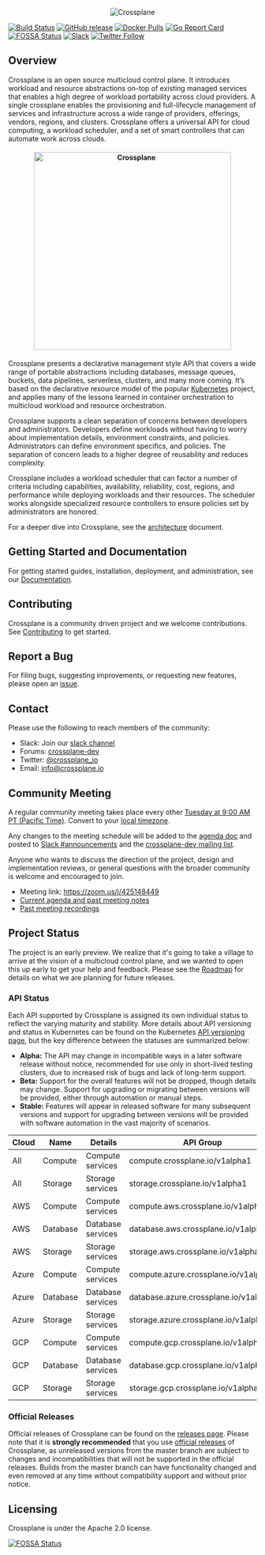 <p align="center"><img src="docs/media/banner.png" alt="Crossplane"></p>

[![Build Status](https://jenkinsci.upbound.io/buildStatus/icon?job=crossplane/build/master)](https://jenkinsci.upbound.io/blue/organizations/jenkins/crossplane%2Fbuild/activity)
[![GitHub release](https://img.shields.io/github/release/crossplane/crossplane/all.svg?style=flat-square)](https://github.com/crossplaneio/crossplane/releases)
[![Docker Pulls](https://img.shields.io/docker/pulls/crossplane/crossplane.svg)](https://img.shields.io/docker/pulls/crossplane/crossplane.svg)
[![Go Report Card](https://goreportcard.com/badge/github.com/crossplaneio/crossplane)](https://goreportcard.com/report/github.com/crossplaneio/crossplane)
[![FOSSA Status](https://app.fossa.io/api/projects/git%2Bgithub.com%2Fcrossplaneio%2Fcrossplane.svg?type=shield)](https://app.fossa.io/projects/git%2Bgithub.com%2Fcrossplaneio%2Fcrossplane?ref=badge_shield)
[![Slack](https://slack.crossplane.io/badge.svg)](https://slack.crossplane.io)
[![Twitter Follow](https://img.shields.io/twitter/follow/crossplane_io.svg?style=social&label=Follow)](https://twitter.com/intent/follow?screen_name=crossplane_io&user_id=788180534543339520)

## Overview

Crossplane is an open source multicloud control plane. It introduces workload and resource abstractions on-top of existing managed services that enables a high degree of workload portability across cloud providers. A single crossplane enables the provisioning and full-lifecycle management of services and infrastructure across a wide range of providers, offerings, vendors, regions, and clusters. Crossplane offers a universal API for cloud computing, a workload scheduler, and a set of smart controllers that can automate work across clouds.

<h4 align="center"><img src="docs/media/arch.png" alt="Crossplane" height="400"></h4>

Crossplane presents a declarative management style API that covers a wide range of portable abstractions including databases, message queues, buckets, data pipelines, serverless, clusters, and many more coming. It’s based on the declarative resource model of the popular [Kubernetes](https://github.com/kubernetes/kubernetes) project, and applies many of the lessons learned in container orchestration to multicloud workload and resource orchestration.

Crossplane supports a clean separation of concerns between developers and administrators. Developers define workloads without having to worry about implementation details, environment constraints, and policies. Administrators can define environment specifics, and policies. The separation of concern leads to a higher degree of reusability and reduces complexity.

Crossplane includes a workload scheduler that can factor a number of criteria including capabilities, availability, reliability, cost, regions, and performance while deploying workloads and their resources. The scheduler works alongside specialized resource controllers to ensure policies set by administrators are honored.

For a deeper dive into Crossplane, see the [architecture](https://docs.google.com/document/d/1whncqdUeU2cATGEJhHvzXWC9xdK29Er45NJeoemxebo/edit?usp=sharing) document.

## Getting Started and Documentation

For getting started guides, installation, deployment, and administration, see our [Documentation](https://crossplane.io/docs/latest).

## Contributing

Crossplane is a community driven project and we welcome contributions. See [Contributing](CONTRIBUTING.md) to get started.

## Report a Bug

For filing bugs, suggesting improvements, or requesting new features, please open an [issue](https://github.com/crossplaneio/crossplane/issues).

## Contact

Please use the following to reach members of the community:

- Slack: Join our [slack channel](https://slack.crossplane.io)
- Forums: [crossplane-dev](https://groups.google.com/forum/#!forum/crossplane-dev)
- Twitter: [@crossplane_io](https://twitter.com/crossplane_io)
- Email: [info@crossplane.io](mailto:info@crossplane.io)

## Community Meeting

A regular community meeting takes place every other [Tuesday at 9:00 AM PT (Pacific Time)](https://zoom.us/j/425148449).
Convert to your [local timezone](http://www.thetimezoneconverter.com/?t=9:00&tz=PT%20%28Pacific%20Time%29).

Any changes to the meeting schedule will be added to the [agenda doc](https://docs.google.com/document/d/1q_sp2jLQsDEOX7Yug6TPOv7Fwrys6EwcF5Itxjkno7Y/edit?usp=sharing) and posted to [Slack #announcements](https://crossplane.slack.com/messages/CEFQCGW1H/) and the [crossplane-dev mailing list](https://groups.google.com/forum/#!forum/crossplane-dev).

Anyone who wants to discuss the direction of the project, design and implementation reviews, or general questions with the broader community is welcome and encouraged to join.

* Meeting link: https://zoom.us/j/425148449
* [Current agenda and past meeting notes](https://docs.google.com/document/d/1q_sp2jLQsDEOX7Yug6TPOv7Fwrys6EwcF5Itxjkno7Y/edit?usp=sharing)
* [Past meeting recordings](https://www.youtube.com/playlist?list=PL510POnNVaaYYYDSICFSNWFqNbx1EMr-M)

## Project Status

The project is an early preview. We realize that it's going to take a village to arrive at the vision of a multicloud control plane, and we wanted to open this up early to get your help and feedback. Please see the [Roadmap](ROADMAP.md) for details on what we are planning for future releases.

### API Status

Each API supported by Crossplane is assigned its own individual status to reflect the varying maturity and stability. More details about API versioning and status in Kubernetes can be found on the Kubernetes [API versioning page](https://kubernetes.io/docs/concepts/overview/kubernetes-api/#api-versioning), but the key difference between the statuses are summarized below:

* **Alpha:** The API may change in incompatible ways in a later software release without notice, recommended for use only in short-lived testing clusters, due to increased risk of bugs and lack of long-term support.
* **Beta:** Support for the overall features will not be dropped, though details may change. Support for upgrading or migrating between versions will be provided, either through automation or manual steps.
* **Stable:** Features will appear in released software for many subsequent versions and support for upgrading between versions will be provided with software automation in the vast majority of scenarios.


| Cloud | Name | Details | API Group | Status |
| ----- | ----- | --------- | ----------- | -------- |
|  All  | Compute | Compute services | compute.crossplane.io/v1alpha1 | Alpha |
|  All  | Storage | Storage services | storage.crossplane.io/v1alpha1 | Alpha |
|  AWS  | Compute | Compute services | compute.aws.crossplane.io/v1alpha1 | Alpha |
|  AWS  | Database | Database services | database.aws.crossplane.io/v1alpha1 | Alpha |
|  AWS  | Storage | Storage services | storage.aws.crossplane.io/v1alpha1 | Alpha |
| Azure | Compute | Compute services | compute.azure.crossplane.io/v1alpha1 | Alpha |
| Azure | Database | Database services | database.azure.crossplane.io/v1alpha1 | Alpha |
| Azure | Storage | Storage services | storage.azure.crossplane.io/v1alpha1 | Alpha |
|  GCP  | Compute | Compute services | compute.gcp.crossplane.io/v1alpha1 | Alpha |
|  GCP  | Database | Database services | database.gcp.crossplane.io/v1alpha1 | Alpha |
|  GCP  | Storage | Storage services | storage.gcp.crossplane.io/v1alpha1 | Alpha |

### Official Releases

Official releases of Crossplane can be found on the [releases page](https://github.com/crossplaneio/crossplane/releases).
Please note that it is **strongly recommended** that you use [official releases](https://github.com/crossplaneio/crossplane/releases) of Crossplane, as unreleased versions from the master branch are subject to changes and incompatibilities that will not be supported in the official releases.
Builds from the master branch can have functionality changed and even removed at any time without compatibility support and without prior notice.

## Licensing

Crossplane is under the Apache 2.0 license.

[![FOSSA Status](https://app.fossa.io/api/projects/git%2Bgithub.com%2Fcrossplaneio%2Fcrossplane.svg?type=large)](https://app.fossa.io/projects/git%2Bgithub.com%2Fcrossplaneio%2Fcrossplane?ref=badge_large)
